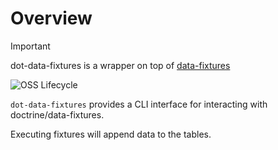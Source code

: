 # Overview

> [!IMPORTANT]
> dot-data-fixtures is a wrapper on top of [data-fixtures](https://github.com/doctrine/data-fixtures)
>
> ![OSS Lifecycle](https://img.shields.io/osslifecycle/doctrine/data-fixtures)

`dot-data-fixtures` provides a CLI interface for interacting with doctrine/data-fixtures.

Executing fixtures will append data to the tables.
